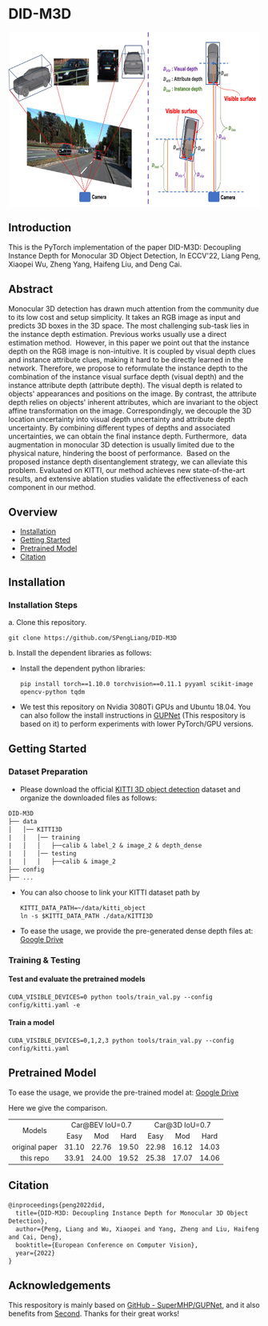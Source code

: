 # DID-M3D

<p align="center"> <img src='img/DID.png' align="center" height="350px"> </p>

## Introduction

This is the PyTorch implementation of the paper DID-M3D: Decoupling Instance Depth for Monocular 3D Object Detection, In ECCV'22, Liang Peng, Xiaopei Wu, Zheng Yang, Haifeng Liu, and Deng Cai.

## Abstract

Monocular 3D detection has drawn much attention from the community due to its low cost and setup simplicity. It takes an RGB image as input and predicts 3D boxes in the 3D space. The most challenging sub-task lies in the instance depth estimation. Previous works usually use a direct estimation method.  However, in this paper we point out that the instance depth on the RGB image is non-intuitive. It is coupled by visual depth clues and instance attribute clues, making it hard to be directly learned in the network. Therefore, we propose to reformulate the instance depth to the combination of the instance visual surface depth (visual depth) and the instance attribute depth (attribute depth). The visual depth is related to objects' appearances and positions on the image. By contrast, the attribute depth relies on objects' inherent attributes, which are invariant to the object affine transformation on the image. Correspondingly, we decouple the 3D location uncertainty into visual depth uncertainty and attribute depth uncertainty. By combining different types of depths and associated uncertainties, we can obtain the final instance depth. Furthermore,  data augmentation in monocular 3D detection is usually limited due to the physical nature, hindering the boost of performance.  Based on the proposed instance depth disentanglement strategy, we can alleviate this problem. Evaluated on KITTI, our method achieves new state-of-the-art results, and extensive ablation studies validate the effectiveness of each component in our method.

## Overview

- [Installation](#installation)
- [Getting Started](#getting-started)
- [Pretrained Model](#pretrained-model)
- [Citation](#citation)

## Installation

### Installation Steps

a. Clone this repository.

```shell
git clone https://github.com/SPengLiang/DID-M3D
```

b. Install the dependent libraries as follows:

* Install the dependent python libraries: 
  
  ```shell
  pip install torch==1.10.0 torchvision==0.11.1 pyyaml scikit-image opencv-python tqdm
  ```

* We test this repository on Nvidia 3080Ti GPUs and Ubuntu 18.04. You can also follow the install instructions in [GUPNet](https://github.com/SuperMHP/GUPNet) (This respository is based on it) to perform experiments with lower PyTorch/GPU versions.

## Getting Started

### Dataset Preparation

* Please download the official [KITTI 3D object detection](http://www.cvlibs.net/datasets/kitti/eval_object.php?obj_benchmark=3d) dataset and organize the downloaded files as follows:

```
DID-M3D
├── data
│   │── KITTI3D
|   │   │── training
|   │   │   ├──calib & label_2 & image_2 & depth_dense
|   │   │── testing
|   │   │   ├──calib & image_2
├── config
├── ...
```

* You can also choose to link your KITTI dataset path by
  
  ```
  KITTI_DATA_PATH=~/data/kitti_object
  ln -s $KITTI_DATA_PATH ./data/KITTI3D
  ```

* To ease the usage, we provide the pre-generated dense depth files at: [Google Drive](https://drive.google.com/file/d/1mlHtG8ZXLfjm0lSpUOXHulGF9fsthRtM/view?usp=sharing) 

### Training & Testing

#### Test and evaluate the pretrained models

```shell
CUDA_VISIBLE_DEVICES=0 python tools/train_val.py --config config/kitti.yaml -e   
```

#### Train a model

```shell
CUDA_VISIBLE_DEVICES=0,1,2,3 python tools/train_val.py --config config/kitti.yaml
```

## Pretrained Model

To ease the usage, we provide the pre-trained model at: [Google Drive](https://drive.google.com/file/d/1SwfRus6J0mtVDe9B3JtYs6E7Va1yTsQd/view?usp=sharing)

Here we give the comparison.

<table align="center">
    <tr>
        <td rowspan="2",div align="center">Models</td>
        <td colspan="3",div align="center">Car@BEV IoU=0.7</td>    
        <td colspan="3",div align="center">Car@3D IoU=0.7</td>  
    </tr>
    <tr>
        <td div align="center">Easy</td> 
        <td div align="center">Mod</td> 
        <td div align="center">Hard</td> 
        <td div align="center">Easy</td> 
        <td div align="center">Mod</td> 
        <td div align="center">Hard</td>  
    </tr>
    <tr>
        <td div align="center">original paper</td>
        <td div align="center">31.10</td> 
        <td div align="center">22.76</td> 
        <td div align="center">19.50</td> 
        <td div align="center">22.98</td> 
        <td div align="center">16.12</td> 
        <td div align="center">14.03</td> 
    </tr>    
    <tr>
        <td div align="center">this repo</td>
        <td div align="center">33.91</td> 
        <td div align="center">24.00</td> 
        <td div align="center">19.52</td> 
        <td div align="center">25.38</td> 
        <td div align="center">17.07</td> 
        <td div align="center">14.06</td> 
    </tr>
</table>

## Citation

```
@inproceedings{peng2022did,
  title={DID-M3D: Decoupling Instance Depth for Monocular 3D Object Detection},
  author={Peng, Liang and Wu, Xiaopei and Yang, Zheng and Liu, Haifeng and Cai, Deng},
  booktitle={European Conference on Computer Vision},
  year={2022}
}
```

## Acknowledgements

This respository is mainly based on [GitHub - SuperMHP/GUPNet](https://github.com/SuperMHP/GUPNet), and it also benefits from [Second](https://github.com/traveller59/second.pytorch). Thanks for their great works!
